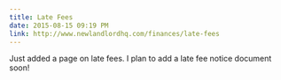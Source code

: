 ```yaml
---
title: Late Fees
date: 2015-08-15 09:19 PM
link: http://www.newlandlordhq.com/finances/late-fees
---
```


Just added a page on late fees. I plan to add a late fee notice document soon!
